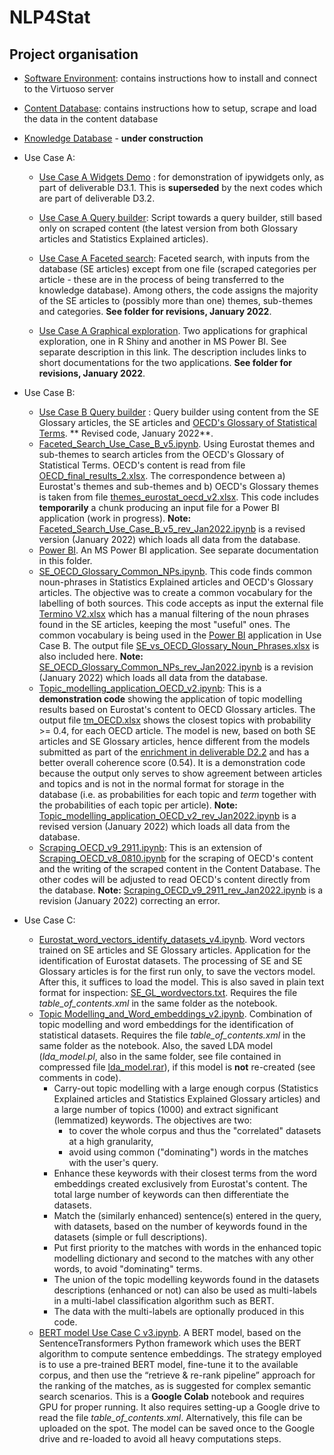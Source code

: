 # NLP4Stat
## Project organisation
- [Software Environment](Software%20Environment): contains instructions how to install and connect to the Virtuoso server 
- [Content Database](Content%20Database): contains instructions how to setup, scrape and load the data in the content database 
- [Knowledge Database](Content%20Database) - **under construction**
- Use Case A:

    - [Use Case A Widgets Demo](Use%20case%20A/Use%20Case%20A%20Widgets%20Demo) : for demonstration of ipywidgets only, as part of deliverable D3.1. This is **superseded** by the next codes which are part of deliverable D3.2. 
    - [Use Case A Query builder](Use%20case%20A/Use%20Case%20A%20Query%20builder): Script towards a query builder, still based only on scraped content (the latest version from both Glossary articles and Statistics Explained articles). 

    - [Use Case A Faceted search](Use%20case%20A/Use%20Case%20A%20Faceted%20search): Faceted search, with inputs from the database (SE articles) except from one file (scraped categories per article - these are in the process of being transferred to the knowledge database). Among others, the code assigns the majority of the SE articles to (possibly more than one) themes, sub-themes and categories. **See folder for revisions, January 2022**.

    - [Use Case A Graphical exploration](Use%20case%20A/Use%20Case%20A%20Graphical%20exploration). Two applications for graphical exploration, one in R Shiny and another in MS Power BI. See separate description in this link. The description includes links to short documentations for the two applications.  **See folder for revisions, January 2022**.

- Use Case B:
     - [Use Case B Query builder](https://github.com/eurostat/NLP4Stat/tree/testing/Use%20case%20B/Use%20Case%20B%20Query%20builder) : Query builder using content from the SE Glossary articles, the SE articles and [OECD's Glossary of Statistical Terms](https://stats.oecd.org/glossary/). ** Revised code, January 2022**.
     - [Faceted_Search_Use_Case_B_v5.ipynb](https://github.com/eurostat/NLP4Stat/blob/testing/Use%20case%20B/Faceted_Search_Use_Case_B_v5.ipynb). Using Eurostat themes and sub-themes to search articles from the OECD's Glossary of Statistical Terms. OECD's content is read from file [OECD_final_results_2.xlsx](https://github.com/eurostat/NLP4Stat/blob/testing/Use%20case%20B/OECD_final_results_2.xlsx). The correspondence between a) Eurostat's themes and sub-themes and b) OECD's Glossary themes is taken from file [themes_eurostat_oecd_v2.xlsx](https://github.com/eurostat/NLP4Stat/blob/testing/Use%20case%20B/themes_eurostat_oecd_v2.xlsx). This code includes **temporarily** a chunk producing an input file for a Power BI application (work in progress). **Note:** [Faceted_Search_Use_Case_B_v5_rev_Jan2022.ipynb](https://github.com/eurostat/NLP4Stat/blob/testing/Use%20case%20B/Faceted_Search_Use_Case_B_v5_rev_Jan2022.ipynb) is a revised version (January 2022) which loads all data from the database.
     - [Power BI](https://github.com/eurostat/NLP4Stat/tree/testing/Use%20case%20B/Power%20BI). An MS Power BI application. See separate documentation in this folder.
     - [SE_OECD_Glossary_Common_NPs.ipynb](https://github.com/eurostat/NLP4Stat/blob/testing/Use%20case%20B/SE_OECD_Glossary_Common_NPs.ipynb). This code finds common noun-phrases in Statistics Explained articles and OECD's Glossary articles. The objective was to create a common vocabulary for the labelling of both sources. This code accepts as input the external file [Termino V2.xlsx](https://github.com/eurostat/NLP4Stat/blob/testing/Use%20case%20B/Termino%20V2.xlsx) which has a manual filtering of the noun phrases found in the SE articles, keeping the most "useful" ones.
The common vocabulary is being used in the [Power BI](https://github.com/eurostat/NLP4Stat/tree/testing/Use%20case%20B/Power%20BI) application in Use Case B. The output file [SE_vs_OECD_Glossary_Noun_Phrases.xlsx](https://github.com/eurostat/NLP4Stat/blob/testing/Use%20case%20B/SE_vs_OECD_Glossary_Noun_Phrases.xlsx) is also included here. **Note:** [SE_OECD_Glossary_Common_NPs_rev_Jan2022.ipynb](https://github.com/eurostat/NLP4Stat/blob/testing/Use%20case%20B/Power%20BI/SE_OECD_Glossary_Common_NPs_rev_Jan2022.ipynb
) is a revision (January 2022) which loads all data from the database.
     - [Topic_modelling_application_OECD_v2.ipynb](https://github.com/eurostat/NLP4Stat/blob/testing/Use%20case%20B/Topic_modelling_application_OECD_v2.ipynb): This is a **demonstration code** showing the application of topic modelling results based on Eurostat's content to OECD Glossary articles. The output file [tm_OECD.xlsx](https://github.com/eurostat/NLP4Stat/blob/testing/Use%20case%20B/tm_OECD.xlsx) shows the closest topics with probability >= 0.4, for each OECD article. The model is new, based on both SE articles and SE Glossary articles, hence different from the models submitted as part of the [enrichment in deliverable D2.2](https://github.com/eurostat/NLP4Stat/tree/testing/Content%20Database/Enrichment) and has a better overall coherence score (0.54). It is a demonstration code because the output only serves to show agreement between articles and topics and is not in the normal format for storage in the database (i.e. as probabilities for each topic and *term* together with the probabilities of each topic per article). **Note:** [Topic_modelling_application_OECD_v2_rev_Jan2022.ipynb](https://github.com/eurostat/NLP4Stat/blob/testing/Use%20case%20B/Topic_modelling_application_OECD_v2_rev_Jan2022.ipynb) is a revised version (January 2022) which loads all data from the database.
     - [Scraping_OECD_v9_2911.ipynb](https://github.com/eurostat/NLP4Stat/blob/testing/Use%20case%20B/Scraping_OECD_v9_2911.ipynb): This is an extension of [Scraping_OECD_v8_0810.ipynb](https://github.com/eurostat/NLP4Stat/blob/testing/Use%20case%20B/Scraping_OECD_v8_0810.ipynb) for the scraping of OECD's content and the writing of the scraped content in the Content Database. The other codes will be adjusted to read OECD's content directly from the database. **Note:** [Scraping_OECD_v9_2911_rev_Jan2022.ipynb](https://github.com/eurostat/NLP4Stat/blob/testing/Use%20case%20B/Scraping_OECD_v9_2911_rev_Jan2022.ipynb) is a revision (January 2022) correcting an error.
     
- Use Case C:
     - [Eurostat_word_vectors_identify_datasets_v4.ipynb](https://github.com/eurostat/NLP4Stat/blob/testing/Use%20case%20C/Eurostat_word_vectors_identify_datasets_v4.ipynb). Word vectors trained on SE articles and SE Glossary articles. Application for the identification of Eurostat datasets. The processing of SE and SE Glossary articles is for the first run only, to save the vectors model. After this, it suffices to load the model. This is also saved in plain text format for inspection: [SE_GL_wordvectors.txt](https://github.com/eurostat/NLP4Stat/blob/testing/Use%20case%20C/SE_GL_wordvectors.txt). Requires the file _table_of_contents.xml_ in the same folder as the notebook.
    - [Topic Modelling_and_Word_embeddings_v2.ipynb](https://github.com/eurostat/NLP4Stat/blob/testing/Use%20case%20C/Topic%20Modelling_and_Word_embeddings_v2.ipynb). Combination of topic modelling and word embeddings for the identification of statistical datasets. Requires the file _table_of_contents.xml_ in the same folder as the notebook. Also, the saved LDA model (_lda_model.pl_, also in the same folder, see file contained in compressed file [lda_model.rar](https://github.com/eurostat/NLP4Stat/blob/testing/Use%20case%20C/lda_model.rar)), if this model is **not** re-created (see comments in code).
        - Carry-out topic modelling with a large enough corpus (Statistics Explained articles and Statistics Explained Glossary articles) and a large number of topics (1000) and extract significant (lemmatized) keywords. The objectives are two:
            - to cover the whole corpus and thus the "correlated" datasets at a high granularity,
            - avoid using common ("dominating") words in the matches with the user's query.
        - Enhance these keywords with their closest terms from the word embeddings created exclusively from Eurostat's content. The total large number of keywords can then differentiate the datasets.
        - Match the (similarly enhanced) sentence(s) entered in the query, with datasets, based on the number of keywords found in the datasets (simple or full descriptions).
        - Put first priority to the matches with words in the enhanced topic modelling dictionary and second to the matches with any other words, to avoid "dominating" terms.
        - The union of the topic modelling keywords found in the datasets descriptions (enhanced or not) can also be used as multi-labels in a multi-label classification algorithm such as BERT.
        - The data with the multi-labels are optionally produced in this code.
    - [BERT model Use Case C v3.ipynb](https://github.com/eurostat/NLP4Stat/blob/testing/Use%20case%20C/BERT%20model%20Use%20Case%20C%20v3.ipynb). A BERT model, based on the SentenceTransformers Python framework  which uses the BERT algorithm to compute sentence embeddings. The strategy employed is to use a pre-trained BERT model, fine-tune it to the available corpus, and then use the “retrieve & re-rank pipeline” approach for the ranking of the matches, as is suggested for complex semantic search scenarios. This is a  **Google Colab** notebook and requires GPU for proper running. It also requires setting-up a Google drive to read the file _table_of_contents.xml_. Alternatively, this file can be uploaded on the spot. The model can be saved once to the Google drive and re-loaded to avoid all heavy computations steps.




